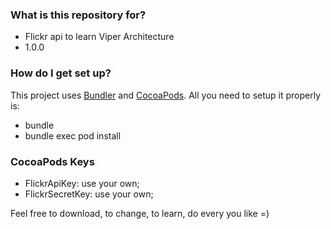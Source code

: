 ### What is this repository for? ###

* Flickr api to learn Viper Architecture
* 1.0.0

### How do I get set up? ###

This project uses [Bundler](http://bundler.io) and [CocoaPods](https://cocoapods.org). All you need to setup it properly is:

* bundle
* bundle exec pod install

### CocoaPods Keys ###

* FlickrApiKey: use your own;
* FlickrSecretKey: use your own;

Feel free to download, to change, to learn, do every you like =)
